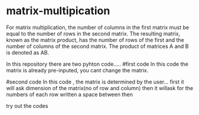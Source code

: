 # matrix-multipication
For matrix multiplication, the number of columns in the first matrix must be equal to the number of rows in the second matrix. The resulting matrix, known as the matrix product, has the number of rows of the first and the number of columns of the second matrix. The product of matrices A and B is denoted as AB.

In this repository there are two pyhton code.....
#first code
In this code the matrix is already pre-inputed, you cant change the matrix.

#second code
In this code , the matrix is determined by the user...
    first it will ask dimension of the matrix(no of row and column)
     then it willask for the numbers of each row written a space between then

try out the codes
